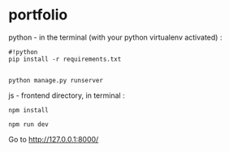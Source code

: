 # portfolio

 python - in the terminal (with your python virtualenv activated) :
 
```
#!python
pip install -r requirements.txt


python manage.py runserver
```


js - frontend directory, in terminal : 

```
npm install

npm run dev
```

Go to http://127.0.0.1:8000/
